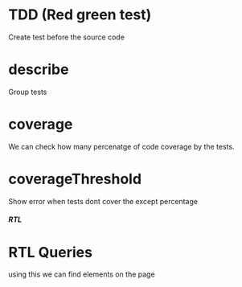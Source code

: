 # TDD (Red green test)
Create test before the source code

# describe
Group tests

# coverage
We can check how many percenatge of code coverage by the tests.

# coverageThreshold
Show error when tests dont cover the except percentage

##### RTL

# RTL Queries
using this we can find elements on the page